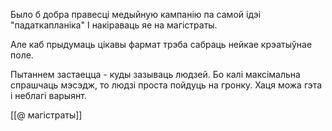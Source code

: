 
Было б добра правесці медыйную кампанію па самой ідэі "падаткапланіка" І накіраваць яе на магістраты. 

Але каб прыдумаць цікавы фармат трэба сабраць нейкае крэатыўнае поле. 

Пытаннем застаецца - куды зазываць людзей. Бо калі максімальна спрашчаць мэсэдж, то людзі проста пойдуць на гронку. Хаця можа гэта і неблагі варыянт.


[[@ магістраты]]
